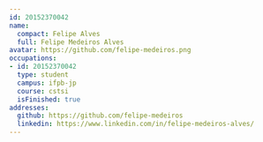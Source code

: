 ```yaml
---
id: 20152370042
name:
  compact: Felipe Alves
  full: Felipe Medeiros Alves
avatar: https://github.com/felipe-medeiros.png
occupations:
- id: 20152370042
  type: student
  campus: ifpb-jp
  course: cstsi
  isFinished: true
addresses:
  github: https://github.com/felipe-medeiros
  linkedin: https://www.linkedin.com/in/felipe-medeiros-alves/
---
```

